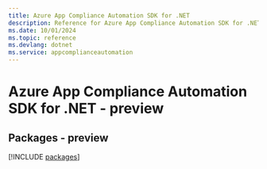 ```yaml
---
title: Azure App Compliance Automation SDK for .NET
description: Reference for Azure App Compliance Automation SDK for .NET
ms.date: 10/01/2024
ms.topic: reference
ms.devlang: dotnet
ms.service: appcomplianceautomation
---
```

# Azure App Compliance Automation SDK for .NET - preview
## Packages - preview
[!INCLUDE [packages](app-compliance-automation-index.md)]